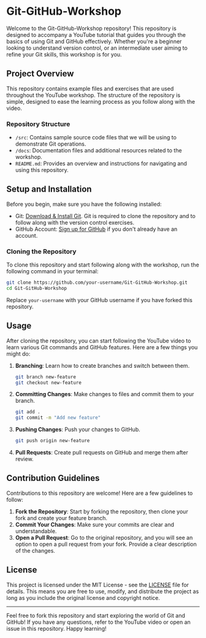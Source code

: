 # Git-GitHub-Workshop

Welcome to the Git-GitHub-Workshop repository! This repository is designed to accompany a YouTube tutorial that guides you through the basics of using Git and GitHub effectively. Whether you're a beginner looking to understand version control, or an intermediate user aiming to refine your Git skills, this workshop is for you.

## Project Overview

This repository contains example files and exercises that are used throughout the YouTube workshop. The structure of the repository is simple, designed to ease the learning process as you follow along with the video.

### Repository Structure

- `/src`: Contains sample source code files that we will be using to demonstrate Git operations.
- `/docs`: Documentation files and additional resources related to the workshop.
- `README.md`: Provides an overview and instructions for navigating and using this repository.

## Setup and Installation

Before you begin, make sure you have the following installed:
- Git: [Download & Install Git](https://git-scm.com/downloads). Git is required to clone the repository and to follow along with the version control exercises.
- GitHub Account: [Sign up for GitHub](https://github.com/join) if you don't already have an account.

### Cloning the Repository

To clone this repository and start following along with the workshop, run the following command in your terminal:

```bash
git clone https://github.com/your-username/Git-GitHub-Workshop.git
cd Git-GitHub-Workshop
```

Replace `your-username` with your GitHub username if you have forked this repository.

## Usage

After cloning the repository, you can start following the YouTube video to learn various Git commands and GitHub features. Here are a few things you might do:

1. **Branching**: Learn how to create branches and switch between them.
   ```bash
   git branch new-feature
   git checkout new-feature
   ```

2. **Committing Changes**: Make changes to files and commit them to your branch.
   ```bash
   git add .
   git commit -m "Add new feature"
   ```

3. **Pushing Changes**: Push your changes to GitHub.
   ```bash
   git push origin new-feature
   ```

4. **Pull Requests**: Create pull requests on GitHub and merge them after review.

## Contribution Guidelines

Contributions to this repository are welcome! Here are a few guidelines to follow:

1. **Fork the Repository**: Start by forking the repository, then clone your fork and create your feature branch.
2. **Commit Your Changes**: Make sure your commits are clear and understandable.
3. **Open a Pull Request**: Go to the original repository, and you will see an option to open a pull request from your fork. Provide a clear description of the changes.

## License

This project is licensed under the MIT License - see the [LICENSE](LICENSE) file for details. This means you are free to use, modify, and distribute the project as long as you include the original license and copyright notice.

---

Feel free to fork this repository and start exploring the world of Git and GitHub! If you have any questions, refer to the YouTube video or open an issue in this repository. Happy learning!